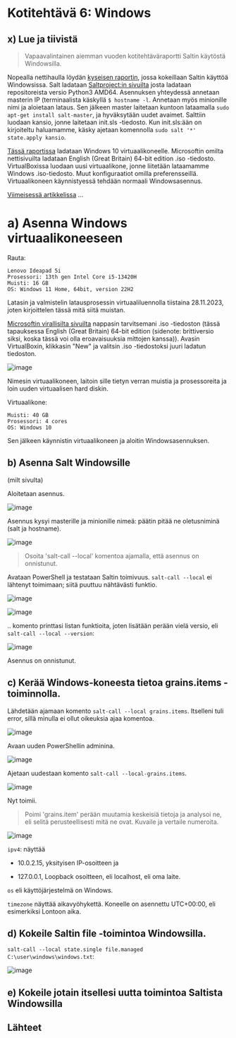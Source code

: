 # Kotitehtävä 6: Windows

## x) Lue ja tiivistä

> Vapaavalintainen aiemman vuoden kotitehtäväraportti Saltin käytöstä Windowsilla.

Nopealla nettihaulla löydän [kyseisen raportin](https://johanlindell.fi/palvelintenhallinta#h6), jossa kokeillaan Saltin käyttöä Windowsissa.
Salt ladataan [Saltproject:in sivuilta](https://docs.saltproject.io/en/3001/topics/installation/windows.html) josta ladataan repositoreista versio Python3 AMD64.
Asennuksen yhteydessä annetaan masterin IP (terminaalista käskyllä `$ hostname -l`. Annetaan myös minionille nimi ja aloietaan lataus.
Sen jälkeen master laitetaan kuntoon lataamalla `sudo apt-get install salt-master`, ja hyväksytään uudet avaimet.
Salttiin luodaan kansio, jonne laitetaan init.sls -tiedosto. Kun init.sls:ään on kirjoiteltu haluamamme, käsky ajetaan komennolla `sudo salt '*' state.apply kansio`.

[Tässä raportissa](https://github.com/therealhalonen/PhishSticks/blob/master/notes/ollikainen/windows.md) ladataan Windows 10 virtuaalikoneelle. Microsoftin omilta nettisivuilta ladataan English (Great Britain) 64-bit edition .iso -tiedosto. 
VirtualBoxissa luodaan uusi virtuaalikone, jonne liitetään lataamamme Windows .iso-tiedosto. Muut konfiguraatiot omilla preferensseillä.
Virtuaalikoneen käynnistyessä tehdään normaali Windowsasennus.

[Viimeisessä artikkelissa](https://refspecs.linuxfoundation.org/FHS_3.0/fhs/index.html) ...

# a) Asenna Windows virtuaalikoneeseen

Rauta:

```
Lenovo Ideapad 5i
Prosessori: 13th gen Intel Core i5-13420H
Muisti: 16 GB
OS: Windows 11 Home, 64bit, version 22H2
```

Latasin ja valmistelin latausprosessin virtuaaliluennolla tiistaina 28.11.2023, joten kirjoittelen tässä mitä siitä muistan.

[Microsoftin virallisilta sivuilta](https://www.microsoft.com/en-us/evalcenter/download-windows-10-enterprise) nappasin tarvitsemani .iso -tiedoston (tässä tapauksessa English (Great Britain) 64-bit edition (sidenote: brittiversio siksi, koska tässä voi olla eroavaisuuksia mittojen kanssa)). Avasin VirtualBoxin, klikkasin "New" ja valitsin .iso -tiedostoksi juuri ladatun tiedoston.

![image](https://github.com/16cats/Infra-as-Code-course/assets/97065659/95d5a56f-2e4b-4151-952c-cc6cc331e54a)

Nimesin virtuaalikoneen, laitoin sille tietyn verran muistia ja prosessoreita ja loin uuden virtuaalisen hard diskin. 

Virtuaalikone:

```
Muisti: 40 GB
Prosessori: 4 cores
OS: Windows 10
```

Sen jälkeen käynnistin virtuaalikoneen ja aloitin Windowsasennuksen. 

## b) Asenna Salt Windowsille

(milt sivulta)

Aloitetaan asennus.

![image](https://github.com/16cats/Infra-as-Code-course/assets/97065659/ee47078f-f0f4-4fad-83b5-4bf5f9ebc552)

Asennus kysyi masterille ja minionille nimeä: päätin pitää ne oletusniminä (salt ja hostname). 

![image](https://github.com/16cats/Infra-as-Code-course/assets/97065659/0b7601d3-72e8-4b1c-bff6-aa7521fb1284)

> Osoita 'salt-call --local' komentoa ajamalla, että asennus on onnistunut.

Avataan PowerShell ja testataan Saltin toimivuus. `salt-call --local` ei lähtenyt toimimaan; siitä puuttuu nähtävästi funktio. 

![image](https://github.com/16cats/Infra-as-Code-course/assets/97065659/11bbd93e-9563-4764-ab92-035503c5437f)

![image](https://github.com/16cats/Infra-as-Code-course/assets/97065659/8445289a-54ff-4894-8096-9aeea34fffaf)


.. komento printtasi listan funktioita, joten lisätään perään vielä versio, eli `salt-call --local --version`:

![image](https://github.com/16cats/Infra-as-Code-course/assets/97065659/a2d6e3d4-0102-458f-93a0-418b373e9ce8)

Asennus on onnistunut.

## c) Kerää Windows-koneesta tietoa grains.items -toiminnolla. 

Lähdetään ajamaan komento `salt-call --local grains.items`. Itselleni tuli error, sillä minulla ei ollut oikeuksia ajaa komentoa.

![image](https://github.com/16cats/Infra-as-Code-course/assets/97065659/bbc57dc7-6cdd-4ab4-8339-deb252061d67)

Avaan uuden PowerShellin adminina. 

![image](https://github.com/16cats/Infra-as-Code-course/assets/97065659/4e3f1dd5-75b9-4af2-99d4-ba0239b9461c)

Ajetaan uudestaan komento `salt-call --local-grains.items`. 

![image](https://github.com/16cats/Infra-as-Code-course/assets/97065659/4ed327d7-8f1a-48f9-9dc9-9c71321dd09e)

Nyt toimii. 

> Poimi 'grains.item' perään muutamia keskeisiä tietoja ja analysoi ne, eli selitä perusteellisesti mitä ne ovat. Kuvaile ja vertaile numeroita.

![image](https://github.com/16cats/Infra-as-Code-course/assets/97065659/dcbb2ada-b90d-4474-b8b9-2902fc6e2c76)

`ipv4`: näyttää 

- 10.0.2.15, yksityisen IP-osoitteen ja
  
- 127.0.0.1, Loopback osoitteen, eli localhost, eli oma laite.

`os` eli käyttöjärjestelmä on Windows.

`timezone` näyttää aikavyöhykettä. Koneelle on asennettu UTC+00:00, eli esimerkiksi Lontoon aika.

## d) Kokeile Saltin file -toimintoa Windowsilla.

`salt-call --local state.single file.managed C:\user\windows\windows.txt`: 

![image](https://github.com/16cats/Infra-as-Code-course/assets/97065659/1a44b013-a646-4008-bcb0-1dc564a391b8)

## e) Kokeile jotain itsellesi uutta toimintoa Saltista Windowsilla

## Lähteet
